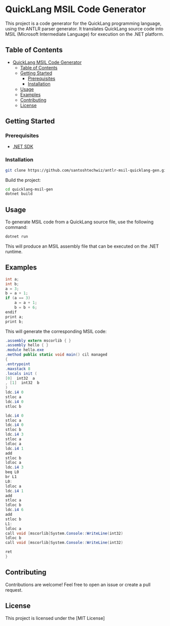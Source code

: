  

# QuickLang MSIL Code Generator

This project is a code generator for the QuickLang programming language, using the ANTLR parser generator. It translates QuickLang source code into MSIL (Microsoft Intermediate Language) for execution on the .NET platform.

## Table of Contents

-   [QuickLang MSIL Code Generator](#quicklang-msil-code-generator)
    -   [Table of Contents](#table-of-contents)
    -   [Getting Started](#getting-started)
        -   [Prerequisites](#prerequisites)
        -   [Installation](#installation)
    -   [Usage](#usage)
    -   [Examples](#examples)
    -   [Contributing](#contributing)
    -   [License](#license)

## Getting Started

### Prerequisites

-   [.NET SDK](https://dotnet.microsoft.com/download)

### Installation


```bash
git clone https://github.com/santoshtechwiz/antlr-msil-quicklang-gen.git
``` 

Build the project:

```bash
cd quicklang-msil-gen
dotnet build
```

## Usage

To generate MSIL code from a QuickLang source file, use the following command:

```bash
dotnet run
```

This will produce an MSIL assembly file that can be executed on the .NET runtime.

## Examples

```csharp
int a;
int b;
a = 3;
b = a + 1;
if (a == 3)  
    a = a + 1; 
    b = b + 6;
endif 
print a;
print b;
```

This will generate the corresponding MSIL code:

```csharp
.assembly extern mscorlib { }
.assembly hello { }
.module hello.exe
.method public static void main() cil managed
{
.entrypoint
.maxstack 8
.locals init (
[0]  int32  a
, [1]  int32  b
)
ldc.i4 0
stloc a
ldc.i4 0
stloc b

ldc.i4 0
stloc a
ldc.i4 0
stloc b
ldc.i4 3
stloc a
ldloc a
ldc.i4 1
add
stloc b
ldloc a
ldc.i4 3
beq L0
br L1
L0:
ldloc a
ldc.i4 1
add
stloc a
ldloc b
ldc.i4 6
add
stloc b
L1:
ldloc a
call void [mscorlib]System.Console::WriteLine(int32)
ldloc b
call void [mscorlib]System.Console::WriteLine(int32)

ret
}

```

## Contributing

Contributions are welcome! Feel free to open an issue or create a pull request.

## License

This project is licensed under the [MIT License]

